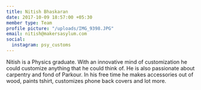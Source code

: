 ```yaml
---
title: Nitish Bhaskaran
date: 2017-10-09 18:57:00 +05:30
member type: Team
profile picture: "/uploads/IMG_9398.JPG"
email: nitish@makersasylum.com
social:
  instagram: psy_customs
---
```


Nitish is a Physics graduate. With an innovative mind of customization he could customize anything that he could think of. He is also passionate about carpentry and fond of Parkour.
In his free time he makes accessories out of wood, paints tshirt, customizes phone back covers and lot more.